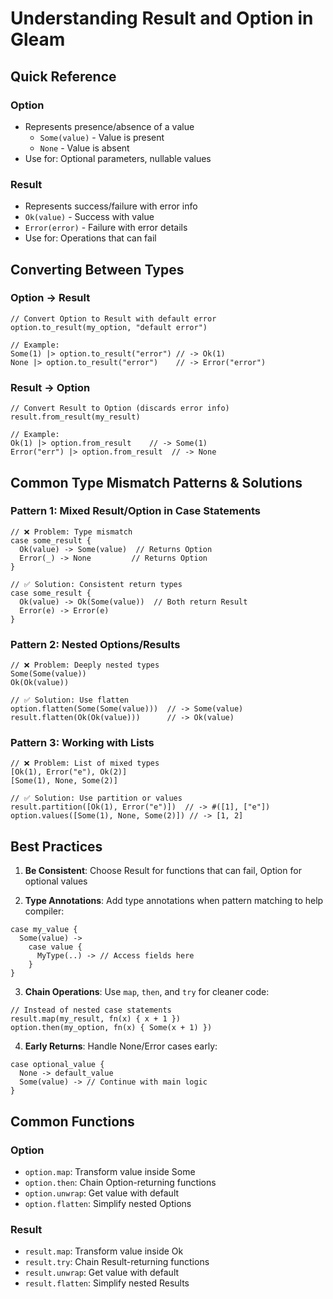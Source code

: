 # Understanding Result and Option in Gleam

## Quick Reference

### Option
- Represents presence/absence of a value
  - `Some(value)` - Value is present
  - `None` - Value is absent
- Use for: Optional parameters, nullable values

### Result
- Represents success/failure with error info
- `Ok(value)` - Success with value
- `Error(error)` - Failure with error details
- Use for: Operations that can fail

## Converting Between Types

### Option -> Result
```gleam
// Convert Option to Result with default error
option.to_result(my_option, "default error")

// Example:
Some(1) |> option.to_result("error") // -> Ok(1)
None |> option.to_result("error")    // -> Error("error")
```

### Result -> Option
```gleam
// Convert Result to Option (discards error info)
result.from_result(my_result)

// Example:
Ok(1) |> option.from_result    // -> Some(1)
Error("err") |> option.from_result  // -> None
```

## Common Type Mismatch Patterns & Solutions

### Pattern 1: Mixed Result/Option in Case Statements
```gleam
// ❌ Problem: Type mismatch
case some_result {
  Ok(value) -> Some(value)  // Returns Option
  Error(_) -> None         // Returns Option
}

// ✅ Solution: Consistent return types
case some_result {
  Ok(value) -> Ok(Some(value))  // Both return Result
  Error(e) -> Error(e)
}
```

### Pattern 2: Nested Options/Results
```gleam
// ❌ Problem: Deeply nested types
Some(Some(value))
Ok(Ok(value))

// ✅ Solution: Use flatten
option.flatten(Some(Some(value)))  // -> Some(value)
result.flatten(Ok(Ok(value)))      // -> Ok(value)
```

### Pattern 3: Working with Lists
```gleam
// ❌ Problem: List of mixed types
[Ok(1), Error("e"), Ok(2)]
[Some(1), None, Some(2)]

// ✅ Solution: Use partition or values
result.partition([Ok(1), Error("e")])  // -> #([1], ["e"])
option.values([Some(1), None, Some(2)]) // -> [1, 2]
```

## Best Practices

1. **Be Consistent**: Choose Result for functions that can fail, Option for optional values

2. **Type Annotations**: Add type annotations when pattern matching to help compiler:
```gleam
case my_value {
  Some(value) -> 
    case value {
      MyType(..) -> // Access fields here
    }
}
```

3. **Chain Operations**: Use `map`, `then`, and `try` for cleaner code:
```gleam
// Instead of nested case statements
result.map(my_result, fn(x) { x + 1 })
option.then(my_option, fn(x) { Some(x + 1) })
```

4. **Early Returns**: Handle None/Error cases early:
```gleam
case optional_value {
  None -> default_value
  Some(value) -> // Continue with main logic
}
```

## Common Functions

### Option
- `option.map`: Transform value inside Some
- `option.then`: Chain Option-returning functions
- `option.unwrap`: Get value with default
- `option.flatten`: Simplify nested Options

### Result
- `result.map`: Transform value inside Ok
- `result.try`: Chain Result-returning functions
- `result.unwrap`: Get value with default
- `result.flatten`: Simplify nested Results